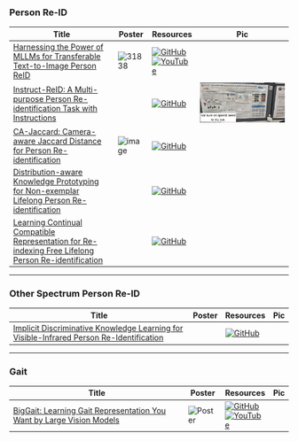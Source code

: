 ### Person Re-ID
|Title|Poster|Resources|Pic|
|------|------|------|------|
|  [Harnessing the Power of MLLMs for Transferable Text-to-Image Person ReID ](https://openaccess.thecvf.com/content/CVPR2024/html/Tan_Harnessing_the_Power_of_MLLMs_for_Transferable_Text-to-Image_Person_ReID_CVPR_2024_paper.html)|![31838](https://github.com/HeChengHui/CVPR2024/assets/84503515/ed6f7b21-30d4-4393-a8c4-96f60683db9c)| [![GitHub](https://img.shields.io/github/stars/WentaoTan/MLLM4Text-ReID?style=social)](https://github.com/WentaoTan/MLLM4Text-ReID)<br> [![YouTube](https://img.shields.io/badge/YouTube-%23FF0000.svg?style=for-the-badge&logo=YouTube&logoColor=white)](https://www.youtube.com/watch?v=86B5Q_3CLGQ)
| [Instruct-ReID: A Multi-purpose Person Re-identification Task with Instructions ](https://openaccess.thecvf.com/content/CVPR2024/html/He_Instruct-ReID_A_Multi-purpose_Person_Re-identification_Task_with_Instructions_CVPR_2024_paper.html)|| [![GitHub](https://img.shields.io/github/stars/hwz-zju/Instruct-ReID?style=social)](https://github.com/hwz-zju/Instruct-ReID)|![Pic](https://github.com/HeChengHui/CVPR2024/blob/main/Papers/Topics/Person%20Re-Id/assets/WhatsApp%20Image%202024-07-07%20at%2001.43.34.jpeg)
|[CA-Jaccard: Camera-aware Jaccard Distance for Person Re-identification](https://openaccess.thecvf.com/content/CVPR2024/html/Chen_CA-Jaccard_Camera-aware_Jaccard_Distance_for_Person_Re-identification_CVPR_2024_paper.html)| ![image](https://github.com/HeChengHui/CVPR2024/assets/84503515/bacc0e76-6c79-47d5-aa8a-a3ff774d8c60)| [![GitHub](https://img.shields.io/github/stars/chenyiyuu/CA-Jaccard?style=social)](https://github.com/chenyiyuu/CA-Jaccard)
| [Distribution-aware Knowledge Prototyping for Non-exemplar Lifelong Person Re-identification ](https://openaccess.thecvf.com/content/CVPR2024/html/Xu_Distribution-aware_Knowledge_Prototyping_for_Non-exemplar_Lifelong_Person_Re-identification_CVPR_2024_paper.html)| |[![GitHub](https://img.shields.io/github/stars/zhoujiahuan1991/CVPR2024-DKP?style=social)](https://github.com/zhoujiahuan1991/CVPR2024-DKP)
| [Learning Continual Compatible Representation for Re-indexing Free Lifelong Person Re-identification ](https://openaccess.thecvf.com/content/CVPR2024/html/Cui_Learning_Continual_Compatible_Representation_for_Re-indexing_Free_Lifelong_Person_Re-identification_CVPR_2024_paper.html)| |[![GitHub](https://img.shields.io/github/stars/PKU-ICST-MIPL/C2R_CVPR2024?style=social)](https://github.com/PKU-ICST-MIPL/C2R_CVPR2024)

---

### Other Spectrum Person Re-ID
|Title|Poster|Resources|Pic|
|------|------|------|------|
| [Implicit Discriminative Knowledge Learning for Visible-Infrared Person Re-Identification](https://openaccess.thecvf.com/content/CVPR2024/html/Ren_Implicit_Discriminative_Knowledge_Learning_for_Visible-Infrared_Person_Re-Identification_CVPR_2024_paper.html) | | [![GitHub](https://img.shields.io/github/stars/1KK077/IDKL?style=social)](https://github.com/1KK077/IDKL)

---

### Gait
|Title|Poster|Resources|Pic|
|------|------|------|------|
| [BigGait: Learning Gait Representation You Want by Large Vision Models](https://openaccess.thecvf.com/content/CVPR2024/html/Ye_BigGait_Learning_Gait_Representation_You_Want_by_Large_Vision_Models_CVPR_2024_paper.html) | ![Poster](https://cvpr.thecvf.com/media/PosterPDFs/CVPR%202024/29623.png?t=1718477336.5394292) | [![GitHub](https://img.shields.io/github/stars/ShiqiYu/OpenGait?style=social)](https://github.com/ShiqiYu/OpenGait) <br> [![YouTube](https://img.shields.io/badge/YouTube-%23FF0000.svg?style=for-the-badge&logo=YouTube&logoColor=white)](https://www.youtube.com/watch?v=s5o7Etr9QwQ)
